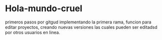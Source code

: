 # Hola-mundo-cruel
primeros pasos por gitgud
implementando la primera rama, funcion para editar proyectos, creando nuevas versiones las cuales pueden ser editadsd por otros usuarios en linea. 
